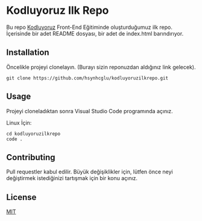 # Kodluyoruz Ilk Repo

Bu repo [Kodluyoruz](https://app.patika.dev) Front-End Eğitiminde oluşturduğumuz ilk repo. İçerisinde bir adet
README dosyası, bir adet de index.html barındırıyor.

## Installation

Öncelikle projeyi clonelayın. (Burayı sizin reponuzdan aldığınız link gelecek).

```
git clone https://github.com/hsynhcglu/kodluyoruzilkrepo.git
```

## Usage

Projeyi cloneladıktan sonra Visual Studio Code programında açınız.

Linux İçin:

```
cd kodluyoruzilkrepo
code .
```

## Contributing

Pull requestler kabul edilir. Büyük değişiklikler için, lütfen önce neyi değiştirmek istediğinizi tartışmak için bir konu açınız.

## License

[MIT](https://choosealicense.com/licenses/mit/)